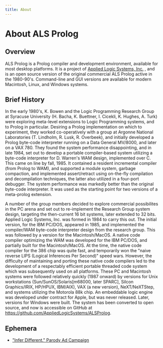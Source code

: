 ```yaml
---
title: About
---
```


# About ALS Prolog

## Overview

ALS Prolog is a Prolog compiler and development environment,
available for most desktop platforms.  It is a project of [Applied Logic Systems, Inc.](https://applied-logic-systems.com)
, and is an open source version of the original commercial ALS Prolog active in the 1980-90's.
Command-line and GUI versions are available for modern Macintosh, Linux, and Windows systems.


## Brief History

In the early 1980's, K. Bowen and the Logic Programming Research Group at Syracuse University (H. Bacha, K. Buettner, I. Cicekli, K. Hughes, A. Turk) were exploring meta-level extensions to Logic Programming systems, and to Prolog in particular. Desiring a Prolog implementation on which to experiment, they worked co-operatively with a group at Argonne National Laboratories (T. Lindholm, R. Lusk, R. Overbeek), and initially developed a Prolog byte-code interpreter running on a Data General MV/8000, and later on a VAX 780.
They found the system performance disappointing, and in late 1984, set out to develop a portable compiler-based system utilizing a byte-code interpreter for D. Warren's WAM design, implemented over C.  This came on line by fall, 1985.
It contained a resident incremental compiler (from Prolog to WAM), and supported a module system, garbage compaction, and implemented assert/retract using on-the-fly compilation and decompilation techniques, the latter also utilized in a four-port debugger. The system performance was markedly better than the original byte-code interpreter.  It was used as the starting point for two versions of a meta-prolog extension.

A number of the group members decided to explore commercial possibilites in the PC arena and set out to re-implement the Research Group system design, targeting the then-current 16 bit systems, later extended to 32 bits.
Applied Logic Systems, Inc. was formed in 1984 to carry this out.
The initial version, for the IBM PC/DOS, appeared in 1985, and implemented the compiler/WAM byte-code interpreter design from the research group.
This was followed by a version for the Macintosh/MacOS.
A native code compiler optimizing the WAM was developed for the IBM PC/DOS, and partially built for the Macintosh/MacOS.
At the time, the native code compiler for the 386 chip was quite fast, and temporarily won the "naive reverse LIPS (Logical Inferences Per Second)" speed wars.
However, the difficulty of maintaining and porting these native code compilers led to the development of a respectably efficient portable threaded code system which was subsequently used on all platforms.
These PC and Macintosh systems were followed relatively quickly (1987 onward) by versions for Unix workstations (Sun/SunOS/Solaris[m68000, later SPARC], Silcon Graphics/IRIX, HP/HPUX, IBM/AIX), VAX (a new version), NeXT/NeXTStep, and systems utilizing the Motorola 88k chip.
An embeddable logic engine was developed under contract for Apple, but was never released.
Later, versions for Windows were built.
The system has been converted to open source, and now is accessible on GitHub at https://github.com/AppliedLogicSystems/ALSProlog.

## Ephemera

- ["Infer Different." Parody Ad Campaign](/infer-different/)
